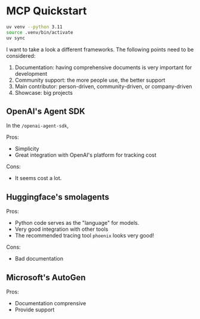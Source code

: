 # MCP Quickstart

```bash
uv venv --python 3.11
source .venv/bin/activate
uv sync
```

I want to take a look a different frameworks. The following points need to be considered:

1. Documentation: having comprehensive documents is very important for development
2. Community support: the more people use, the better support
3. Main contributor: person-driven, community-driven, or company-driven
4. Showcase: big projects

## OpenAI's Agent SDK

In the `/openai-agent-sdk`,

Pros:

- Simplicity
- Great integration with OpenAI's platform for tracking cost

Cons:

- It seems cost a lot.


## Huggingface's smolagents

Pros:

- Python code serves as the "language" for models.
- Very good integration with other tools
- The recommended tracing tool `phoenix` looks very good!

Cons:

- Bad documentation

## Microsoft's AutoGen

Pros:

- Documentation comprensive
- Provide support